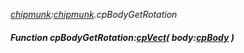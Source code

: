 _[chipmunk](../../modules/chipmunk/chipmunk-module.md):[chipmunk](../../modules/chipmunk/chipmunk-module.md).cpBodyGetRotation_
##### Function cpBodyGetRotation:[cpVect](../../modules/chipmunk/chipmunk-cpvect.md)( body:[cpBody](../../modules/chipmunk/chipmunk-cpbody.md) )

